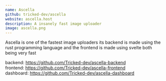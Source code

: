 ```yaml
---
name: Ascella
github: tricked-dev/ascella
website: ascella.host
description: A insanely fast image uploader
image: ascella.png
---
```


Ascella is one of the fastest image uploaders its backend is made using the rust programming language and the frontend is made using svelte both being very fast

backend: https://github.com/Tricked-dev/ascella-backend  
frontend: https://github.com/Tricked-dev/ascella-frontend  
dashboard: https://github.com/Tricked-dev/ascella-dashboard
